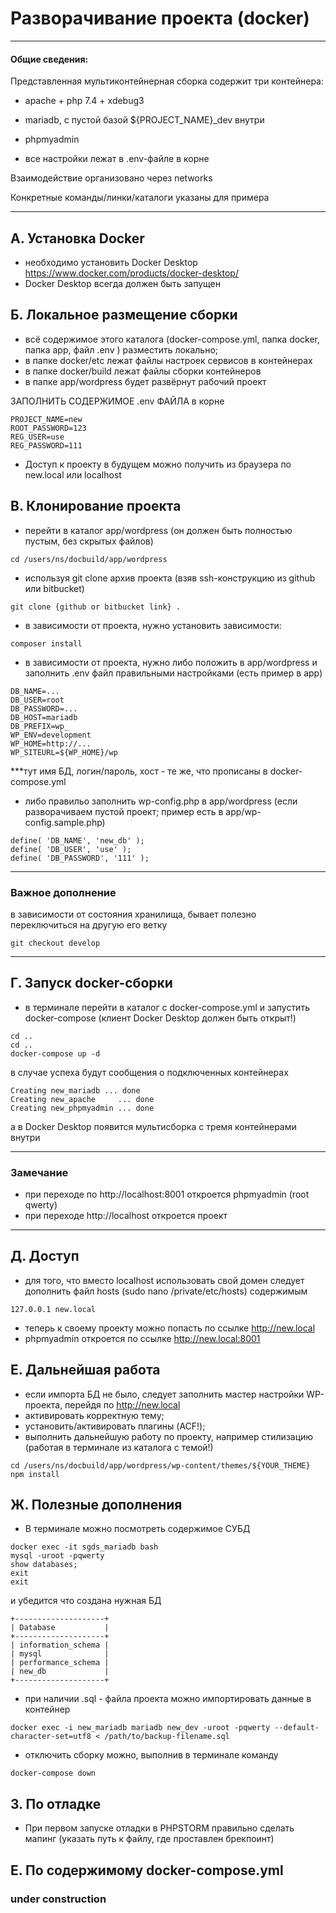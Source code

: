 Разворачивание проекта (docker)
=

---
#### Общие сведения:

Представленная мультиконтейнерная сборка содержит три контейнера:
* apache + php 7.4 + xdebug3
* mariadb, с пустой базой ${PROJECT_NAME}_dev внутри
* phpmyadmin

* все настройки лежат в .env-файле в корне

Взаимодействие организовано через networks

Конкретные команды/линки/каталоги указаны для примера

---

А. Установка Docker
-
* необходимо установить Docker Desktop https://www.docker.com/products/docker-desktop/
* Docker Desktop всегда должен быть запущен

Б. Локальное размещение сборки
-
* всё содержимое этого каталога (docker-compose.yml, папка docker, папка app, файл .env ) разместить локально;
* в папке docker/etc лежат файлы настроек сервисов в контейнерах
* в папке docker/build лежат файлы сборки контейнеров
* в папке app/wordpress будет развёрнут рабочий проект

ЗАПОЛНИТЬ СОДЕРЖИМОЕ .env ФАЙЛА в корне
```
PROJECT_NAME=new
ROOT_PASSWORD=123
REG_USER=use
REG_PASSWORD=111
```
* Доступ к проекту в будущем можно получить из браузера по new.local или localhost



В. Клонирование проекта
-
* перейти в каталог app/wordpress (он должен быть полностью пустым, без скрытых файлов)
```
cd /users/ns/docbuild/app/wordpress
```
* используя git clone архив проекта (взяв ssh-конструкцию из github или bitbucket)
```
git clone {github or bitbucket link} .
```
* в зависимости от проекта, нужно установить зависимости:
```
composer install
```
* в зависимости от проекта, нужно либо положить в app/wordpress и заполнить .env файл правильными настройками (есть пример в app)
```
DB_NAME=...
DB_USER=root
DB_PASSWORD=...
DB_HOST=mariadb
DB_PREFIX=wp_
WP_ENV=development
WP_HOME=http://...
WP_SITEURL=${WP_HOME}/wp
```

***тут имя БД, логин/пароль, хост - те же, что прописаны в docker-compose.yml

* либо правильо заполнить wp-config.php в app/wordpress (если разворачиваем пустой проект; пример есть в app/wp-config.sample.php)

```
define( 'DB_NAME', 'new_db' );
define( 'DB_USER', 'use' );
define( 'DB_PASSWORD', '111' );
```


---

### Важное дополнение
в зависимости от состояния хранилища, бывает полезно переключиться на другую его ветку
```
git checkout develop
```
---

Г. Запуск docker-сборки
-

* в терминале перейти в каталог с docker-compose.yml и запустить docker-compose (клиент Docker Desktop должен быть открыт!)
```
cd ..
cd ..
docker-compose up -d
```
в случае успеха будут сообщения о подключенных контейнерах
```
Creating new_mariadb ... done
Creating new_apache     ... done
Creating new_phpmyadmin ... done
```
а в Docker Desktop появится мультисборка с тремя контейнерами внутри


---

### Замечание
* при переходе по http://localhost:8001 откроется phpmyadmin (root qwerty)
* при переходе http://localhost откроется проект

---

Д. Доступ
-

* для того, что вместо localhost использовать свой домен следует дополнить файл hosts (sudo nano /private/etc/hosts) содержимым

```
127.0.0.1 new.local
```
* теперь к своему проекту можно попасть по ссылке http://new.local
* phpmyadmin откроется по ссылке http://new.local:8001


E.  Дальнейшая работа
-

* если импорта БД не было, следует заполнить мастер настройки WP-проекта, перейдя по http://new.local
* активировать корректную тему;
* установить/активировать плагины (ACF!);
* выполнить дальнейшую работу по проекту, например стилизацию (работая в терминале из каталога с темой!)

```
cd /users/ns/docbuild/app/wordpress/wp-content/themes/${YOUR_THEME}
npm install
```

Ж. Полезные дополнения
-

* В терминале можно посмотреть содержимое СУБД

```
docker exec -it sgds_mariadb bash
mysql -uroot -pqwerty
show databases;
exit
exit
```
и убедится что создана нужная БД
```
+--------------------+
| Database           |
+--------------------+
| information_schema |
| mysql              |
| performance_schema |
| new_db             |
+--------------------+
```


* при наличии .sql - файла проекта можно импортировать данные в контейнер
```
docker exec -i new_mariadb mariadb new_dev -uroot -pqwerty --default-character-set=utf8 < /path/to/backup-filename.sql
```

* отключить сборку можно, выполнив в терминале команду
```
docker-compose down   
```

З. По отладке
-

* При первом запуске отладки в PHPSTORM правильно сделать мапинг (указать путь к файлу, где проставлен брекпоинт)


Е. По содержимому docker-compose.yml
-

### under construction
